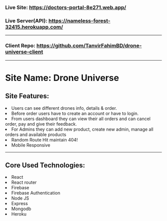 ### Live Site: https://doctors-portal-8e271.web.app/

### Live Server(API): https://nameless-forest-32415.herokuapp.com/

---

### Client Repo: https://github.com/TanvirFahimBD/drone-universe-client

---

# Site Name: Drone Universe

## Site Features:

<li>Users can see different drones info, details & order.</li>
<li>Before order users have to create an account or have to login.</li>
<li>From users dashboard they can view their all orders and can cancel order, pay and give their feedback.</li>
<li>For Admins they can add new product, create new admin, manage all orders and available products</li>
<li>Random Route Hit maintain 404! </li>
<li>Mobile Responsive</li>

---

## Core Used Technologies:

<li>React</li>
<li>React router</li>
<li>Firebase</li>
<li>Firebase Authentication</li>
<li>Node JS</li>
<li>Express</li>
<li>Mongodb</li>
<li>Heroku</li>
